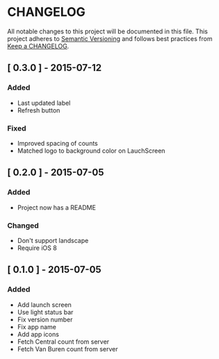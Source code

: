 # CHANGELOG

All notable changes to this project will be documented in this file. This
project adheres to [Semantic Versioning](http://semver.org/) and follows best
practices from [Keep a CHANGELOG](http://keepachangelog.com/).

## [ 0.3.0 ] - 2015-07-12

### Added

* Last updated label
* Refresh button

### Fixed

* Improved spacing of counts
* Matched logo to background color on LauchScreen

## [ 0.2.0 ] - 2015-07-05

### Added

* Project now has a README

### Changed

* Don't support landscape
* Require iOS 8

## [ 0.1.0 ] - 2015-07-05

### Added

* Add launch screen
* Use light status bar
* Fix version number
* Fix app name
* Add app icons
* Fetch Central count from server
* Fetch Van Buren count from server
